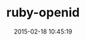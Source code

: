 ---
layout: post
title:  "ruby-openid"
repo:   "openid/ruby-openid"
date:   2015-02-18 10:45:19
gemurl: https://github.com/openid/ruby-openid
---